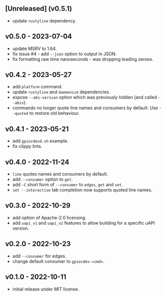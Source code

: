 <a name="unreleased"></a>
## [Unreleased] (v0.5.1)

 - update `rustyline` dependency.

<a name="v0.5.0"></a>
## v0.5.0 - 2023-07-04

 - update MSRV to 1.64.
 - fix issue #4 - add `--json` option to output in JSON.
 - fix formatting raw time nanoseconds - was dropping leading zeroes.


<a name="v0.4.2"></a>
## v0.4.2 - 2023-05-27

 - add `platform` command.
 - update `rustyline` and `daemonize` dependencies.
 - expose `--abi-version` option which was previously hidden (and called `--abiv`).
 - commands no longer quote line names and consumers by default.  Use `--quoted` to restore old behaviour.

<a name="v0.4.1"></a>
## v0.4.1 - 2023-05-21

 - add `gpiocdevd.sh` example.
 - fix clippy lints.

<a name="v0.4.0"></a>
## v0.4.0 - 2022-11-24

 - `line` quotes names and consumers by default.
 - add `--consumer` option to `get`.
 - add `-C` short form of `--consumer` to `edges`, `get` and `set`.
 - `set --interactive` tab completion now supports quoted line names.

<a name="v0.3.0"></a>
## v0.3.0 - 2022-10-29

 - add option of Apache-2.0 licensing.
 - add `uapi_v1` and `uapi_v2` features to allow building for a specific uAPI version.

<a name="v0.2.0"></a>
## v0.2.0 - 2022-10-23

 - add `--consumer` for edges.
 - change default consumer to `gpiocdev-<cmd>`.

<a name="v0.1.0"></a>
## v0.1.0 - 2022-10-11

 - initial release under MIT license.

